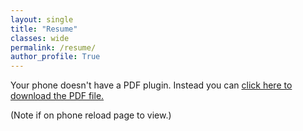 ```yaml
---
layout: single
title: "Resume"
classes: wide
permalink: /resume/
author_profile: True
---
```


<object data="/assets/downloads/Amikosh_Dube_Resume_2025.pdf" type="application/pdf" height="375">
  <p>Your phone doesn't have a PDF plugin.
  Instead you can <a href="/assets/downloads/Amikosh_Dube_Resume_2025.pdf">click here to
  download the PDF file.</a></p>
</object>
(Note if on phone reload page to view.)